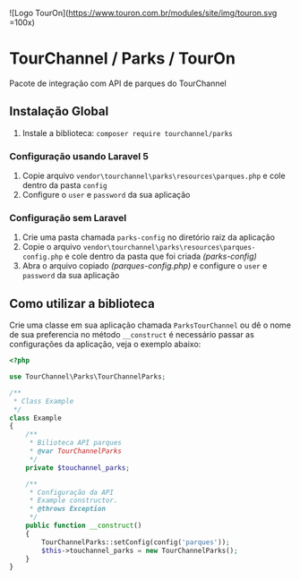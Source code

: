 ![Logo TourOn](https://www.touron.com.br/modules/site/img/touron.svg  =100x)

# TourChannel / Parks / TourOn

Pacote de integração com API de parques do TourChannel

## Instalação Global

1. Instale a biblioteca: `composer require tourchannel/parks`

### Configuração usando Laravel 5

1. Copie arquivo `vendor\tourchannel\parks\resources\parques.php` e cole dentro da pasta `config`
3. Configure o `user` e `password` da sua aplicação

### Configuração sem Laravel

1. Crie uma pasta chamada `parks-config` no diretório raiz da aplicação
2. Copie o arquivo `vendor\tourchannel\parks\resources\parques-config.php` e cole dentro da pasta que foi criada *(parks-config)*
3. Abra o arquivo copiado *(parques-config.php)* e configure o `user` e `password` da sua aplicação

## Como utilizar a biblioteca

Crie uma classe em sua aplicação chamada `ParksTourChannel` ou dê o nome de sua preferencia
no método `__construct` é necessário passar as configurações da aplicação, veja o exemplo abaixo:

```php
<?php

use TourChannel\Parks\TourChannelParks;

/**
 * Class Example
 */
class Example
{
    /**
     * Bilioteca API parques
     * @var TourChannelParks
     */
    private $touchannel_parks;

    /**
     * Configuração da API
     * Example constructor.
     * @throws Exception
     */
    public function __construct()
    {
        TourChannelParks::setConfig(config('parques'));
        $this->touchannel_parks = new TourChannelParks();
    }
}
```